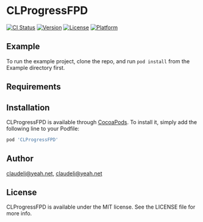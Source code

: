 # CLProgressFPD

[![CI Status](https://img.shields.io/travis/claudeli@yeah.net/CLProgressFPD.svg?style=flat)](https://travis-ci.org/claudeli@yeah.net/CLProgressFPD)
[![Version](https://img.shields.io/cocoapods/v/CLProgressFPD.svg?style=flat)](https://cocoapods.org/pods/CLProgressFPD)
[![License](https://img.shields.io/cocoapods/l/CLProgressFPD.svg?style=flat)](https://cocoapods.org/pods/CLProgressFPD)
[![Platform](https://img.shields.io/cocoapods/p/CLProgressFPD.svg?style=flat)](https://cocoapods.org/pods/CLProgressFPD)

## Example

To run the example project, clone the repo, and run `pod install` from the Example directory first.

## Requirements

## Installation

CLProgressFPD is available through [CocoaPods](https://cocoapods.org). To install
it, simply add the following line to your Podfile:

```ruby
pod 'CLProgressFPD'
```

## Author

claudeli@yeah.net, claudeli@yeah.net

## License

CLProgressFPD is available under the MIT license. See the LICENSE file for more info.
